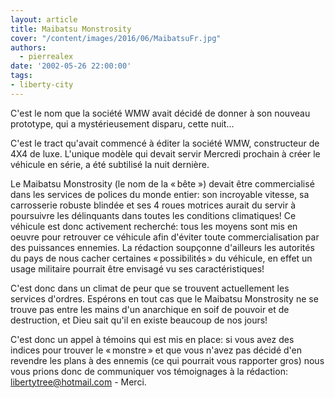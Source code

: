 ```yaml
---
layout: article
title: Maibatsu Monstrosity
cover: "/content/images/2016/06/MaibatsuFr.jpg"
authors:
  - pierrealex
date: '2002-05-26 22:00:00'
tags:
- liberty-city
---
```


C'est le nom que la société WMW avait décidé de donner à son nouveau prototype, qui a mystérieusement disparu, cette nuit...

C'est le tract qu'avait commencé à éditer la société WMW, constructeur de 4X4 de luxe. L'unique modèle qui devait servir Mercredi prochain à créer le véhicule en série, a été subtilisé la nuit dernière.

Le Maibatsu Monstrosity (le nom de la « bête ») devait être commercialisé dans les services de polices du monde entier: son incroyable vitesse, sa carrosserie robuste blindée et ses 4 roues motrices aurait du servir à poursuivre les délinquants dans toutes les conditions climatiques! Ce véhicule est donc activement recherché: tous les moyens sont mis en oeuvre pour retrouver ce véhicule afin d'éviter toute commercialisation par des puissances ennemies. La rédaction soupçonne d'ailleurs les autorités du pays de nous cacher certaines « possibilités » du véhicule, en effet un usage militaire pourrait être envisagé vu ses caractéristiques!

C'est donc dans un climat de peur que se trouvent actuellement les services d'ordres. Espérons en tout cas que le Maibatsu Monstrosity ne se trouve pas entre les mains d'un anarchique en soif de pouvoir et de destruction, et Dieu sait qu'il en existe beaucoup de nos jours!

C'est donc un appel à témoins qui est mis en place: si vous avez des indices pour trouver le « monstre » et que vous n'avez pas décidé d'en revendre les plans à des ennemis (ce qui pourrait vous rapporter gros) nous vous prions donc de communiquer vos témoignages à la rédaction: [libertytree@hotmail.com](mailto:libertytree@hotmail.com) - Merci.